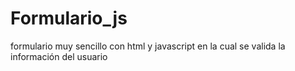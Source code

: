 # Formulario_js
formulario muy sencillo con html y javascript en la cual se valida la información del usuario
